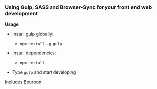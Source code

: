 ### Using Gulp, SASS and Browser-Sync for your front end web development

**Usage**

- Install gulp globally:
  - `npm install -g gulp`

- Install dependencies:
  - `npm install`

- Type `gulp` and start developing

Includes [Bourbon](http://bourbon.io/)
